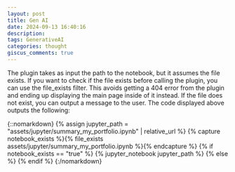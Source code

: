 ```yaml
---
layout: post
title: Gen AI
date: 2024-09-13 16:40:16
description: 
tags: GenerativeAI
categories: thought
giscus_comments: true
---
```


The plugin takes as input the path to the notebook, but it assumes the file exists. If you want to check if the file exists before calling the plugin, you can use the file_exists filter. This avoids getting a 404 error from the plugin and ending up displaying the main page inside of it instead. If the file does not exist, you can output a message to the user. The code displayed above outputs the following:

{::nomarkdown} {% assign jupyter_path = "assets/jupyter/summary_my_portfolio.ipynb" | relative_url %} {% capture notebook_exists %}{% file_exists assets/jupyter/summary_my_portfolio.ipynb %}{% endcapture %} {% if notebook_exists == "true" %} {% jupyter_notebook jupyter_path %} {% else %}
{% endif %} {:/nomarkdown}